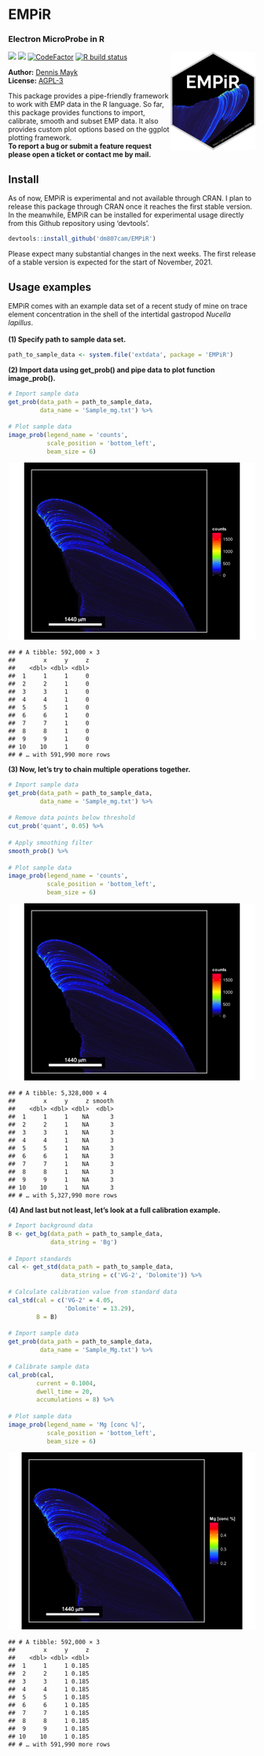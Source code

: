 EMPiR
================

### Electron MicroProbe in R

<img src='man/figures/logo.png' align='right'  height='200' />

[![](https://img.shields.io/badge/lifecycle-experimental-orange.svg)](https://lifecycle.r-lib.org/articles/stages.html#experimental)
[![](https://img.shields.io/github/last-commit/dm807cam/EMPiR.svg)](https://github.com/dm807cam/EMPiR/commits/main)
[![CodeFactor](https://www.codefactor.io/repository/github/dm807cam/EMPiR/badge)](https://www.codefactor.io/repository/github/dm807cam/EMPiR)
[![R build
status](https://github.com/dm807cam/EMPiR/workflows/R-CMD-check/badge.svg)](https://github.com/dm807cam/EMPiR/actions)

**Author:** [Dennis Mayk](https://www.dmayk.de/)<br/> **License:**
[AGPL-3](https://opensource.org/licenses/AGPL-3.0)<br/>

This package provides a pipe-friendly framework to work with EMP data in
the R language. So far, this package provides functions to import,
calibrate, smooth and subset EMP data. It also provides custom plot
options based on the ggplot plotting framework. <br/> **To report a bug
or submit a feature request please open a ticket or contact me by
mail.**

## Install

As of now, EMPiR is experimental and not available through CRAN. I plan
to release this package through CRAN once it reaches the first stable
version. In the meanwhile, EMPiR can be installed for experimental usage
directly from this Github repository using ‘devtools’.<br/>

``` r
devtools::install_github('dm807cam/EMPiR')
```

Please expect many substantial changes in the next weeks. The first
release of a stable version is expected for the start of November,
2021.</br>

## Usage examples

EMPiR comes with an example data set of a recent study of mine on trace
element concentration in the shell of the intertidal gastropod *Nucella
lapillus*. <br/><br/> **(1) Specify path to sample data set.**

``` r
path_to_sample_data <- system.file('extdata', package = 'EMPiR')
```

**(2) Import data using get\_prob() and pipe data to plot function
image\_prob().**

``` r
# Import sample data
get_prob(data_path = path_to_sample_data,
         data_name = 'Sample_mg.txt') %>%

# Plot sample data         
image_prob(legend_name = 'counts',
           scale_position = 'bottom_left',
           beam_size = 6) 
```

![](README_files/figure-gfm/unnamed-chunk-1-1.png)<!-- -->

    ## # A tibble: 592,000 × 3
    ##        x     y     z
    ##    <dbl> <dbl> <dbl>
    ##  1     1     1     0
    ##  2     2     1     0
    ##  3     3     1     0
    ##  4     4     1     0
    ##  5     5     1     0
    ##  6     6     1     0
    ##  7     7     1     0
    ##  8     8     1     0
    ##  9     9     1     0
    ## 10    10     1     0
    ## # … with 591,990 more rows

**(3) Now, let’s try to chain multiple operations together.**

``` r
# Import sample data
get_prob(data_path = path_to_sample_data,
         data_name = 'Sample_mg.txt') %>%
         
# Remove data points below threshold
cut_prob('quant', 0.05) %>% 

# Apply smoothing filter
smooth_prob() %>% 

# Plot sample data         
image_prob(legend_name = 'counts',
           scale_position = 'bottom_left',
           beam_size = 6) 
```

![](README_files/figure-gfm/unnamed-chunk-2-1.png)<!-- -->

    ## # A tibble: 5,328,000 × 4
    ##        x     y     z smooth
    ##    <dbl> <dbl> <dbl>  <dbl>
    ##  1     1     1    NA      3
    ##  2     2     1    NA      3
    ##  3     3     1    NA      3
    ##  4     4     1    NA      3
    ##  5     5     1    NA      3
    ##  6     6     1    NA      3
    ##  7     7     1    NA      3
    ##  8     8     1    NA      3
    ##  9     9     1    NA      3
    ## 10    10     1    NA      3
    ## # … with 5,327,990 more rows

**(4) And last but not least, let’s look at a full calibration
example.**

``` r
# Import background data
B <- get_bg(data_path = path_to_sample_data,
            data_string = 'Bg')

# Import standards
cal <- get_std(data_path = path_to_sample_data,
               data_string = c('VG-2', 'Dolomite')) %>% 
  
# Calculate calibration value from standard data               
cal_std(cal = c('VG-2' = 4.05, 
                'Dolomite' = 13.29),
        B = B)

# Import sample data
get_prob(data_path = path_to_sample_data,
         data_name = 'Sample_Mg.txt') %>%
         
# Calibrate sample data         
cal_prob(cal,
        current = 0.1004,
        dwell_time = 20,
        accumulations = 8) %>% 

# Plot sample data
image_prob(legend_name = 'Mg [conc %]',
           scale_position = 'bottom_left',
           beam_size = 6) 
```

![](README_files/figure-gfm/unnamed-chunk-3-1.png)<!-- -->

    ## # A tibble: 592,000 × 3
    ##        x     y     z
    ##    <dbl> <dbl> <dbl>
    ##  1     1     1 0.185
    ##  2     2     1 0.185
    ##  3     3     1 0.185
    ##  4     4     1 0.185
    ##  5     5     1 0.185
    ##  6     6     1 0.185
    ##  7     7     1 0.185
    ##  8     8     1 0.185
    ##  9     9     1 0.185
    ## 10    10     1 0.185
    ## # … with 591,990 more rows
